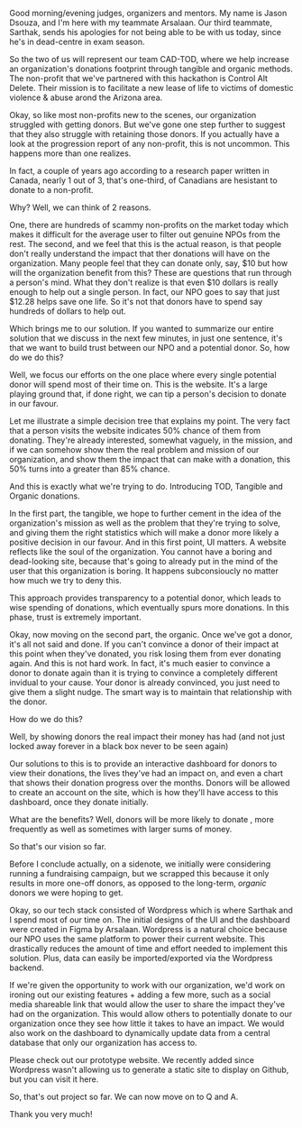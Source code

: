 Good morning/evening judges, organizers and mentors. My name is Jason Dsouza, and I'm here with my teammate Arsalaan. Our third teammate, Sarthak, sends his apologies for not being able to be with us today, since he's in dead-centre in exam season. 

So the two of us will represent our team CAD-TOD, where we help increase an organization's donations footprint through tangible and organic methods.
The non-profit that we've partnered with this hackathon is Control Alt Delete. Their mission is to facilitate a new lease of life to victims of domestic violence & abuse arond the Arizona area.

Okay, so like most non-profits new to the scenes, our organization struggled with getting donors. But we've gone one step further to suggest that they also struggle with retaining those donors. If you actually have a look at the progression report of any non-profit, this is not uncommon. This happens more than one realizes. 

In fact, a couple of years ago according to a research paper written in Canada, nearly 1 out of 3, that's one-third, of Canadians are hesistant to donate to a non-profit.

Why? Well, we can think of 2 reasons.

One, there are hundreds of scammy non-profits on the market today which makes it difficult for the average user to filter out genuine NPOs from the rest. The second, and we feel that this is the actual reason, is that people don't really understand the impact that ther donations will have on the organization. Many people feel that they can donate only, say, $10 but how will the organization benefit from this? These are questions that run through a person's mind. What they don't realize is that even $10 dollars is really enough to help out a single person. In fact, our NPO goes to say that just $12.28 helps save one life. So it's not that donors have to spend say hundreds of dollars to help out.

Which brings me to our solution. If you wanted to summarize our entire solution that we discuss in the next few minutes, in just one sentence, it's that we want to build trust between our NPO and a potential donor. So, how do we do this?

Well, we focus our efforts on the one place where every single potential donor will spend most of their time on. This is the website. It's a large playing ground that, if done right, we can tip a person's decision to donate in our favour.

Let me illustrate a simple decision tree that explains my point. The very fact that a person visits the website indicates 50% chance of them from donating. They're already interested, somewhat vaguely, in the mission, and if we can somehow show them the real problem and mission of our organization, and show them the impact that can make with a donation, this 50% turns into a greater than 85% chance.

And this is exactly what we're trying to do. 
Introducing TOD, Tangible and Organic donations.

In the first part, the tangible, we hope to further cement in the idea of the organization's mission as well as the problem that they're trying to solve, and giving them the right statistics which will make a donor more likely a positive decision in our favour. And in this first point, UI matters. A website reflects like the soul of the organization. You cannot have a boring and dead-looking site, because that's going to already put in the mind of the user that this organization is boring. It happens subconsioucly no matter how much we try to deny this. 

This approach provides transparency to a potential donor, which leads to wise spending of donations, which eventually spurs more donations. In this phase, trust is extremely important.

Okay, now moving on the second part, the organic. Once we've got a donor, it's all not said and done. If you can't convince a donor of their impact at this point when they've donated, you risk losing them from ever donating again. And this is not hard work. In fact, it's much easier to convince a donor to donate again than it is trying to convince a completely different invidual to your cause. Your donor is already convinced, you just need to give them a slight nudge. 
The smart way is to maintain that relationship with the donor.

How do we do this?

Well, by showing donors the real impact their money has had (and not just locked away forever in a black box never to be seen again)

Our solutions to this is to provide an interactive dashboard for donors to view their donations, the lives they've had an impact on, and even a chart that shows their donation progress over the months. Donors will be allowed to create an account on the site, which is how they'll have access to this dashboard, once they donate initially.

What are the benefits?
Well, donors will be more likely to donate , more frequently as well as sometimes with larger sums of money.

So that's our vision so far.

Before I conclude actually, on a sidenote, we initially were considering running a fundraising campaign, but we scrapped this because it only results in more one-off donors, as opposed to the long-term, *organic* donors we were hoping to get.

Okay, so our tech stack consisted of Wordpress which is where Sarthak and I spend most of our time on. The initial designs of the UI and the dashboard were created in Figma by Arsalaan. Wordpress is a natural choice because our NPO uses the same platform to power their current website. This drastically reduces the amount of time and effort needed to implement this solution. Plus, data can easily be imported/exported via the Wordpress backend.

If we're given the opportunity to work with our organization, we'd work on ironing out our existing features + adding a few more, such as a social media shareable link that would allow the user to share the impact they've had on the organization. This would allow others to potentially donate to our organization once they see how little it takes to have an impact. We would also work on the dashboard to dynamically update data from a central database that only our organization has access to. 

Please check out our prototype website. We recently added since Wordpress wasn't allowing us to generate a static site to display on Github, but you can visit it here.

So, that's out project so far. We can now move on to Q and A.

Thank you very much!
